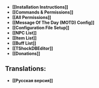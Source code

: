 * **[[Installation Instructions]]**
* **[[Commands & Permissions]]**
* **[[All Permissions]]**
* **[[Message Of The Day (MOTD) Config]]**
* **[[Configuration File Setup]]**
* **[[NPC List]]**
* **[[Item List]]**
* **[[Buff List]]**
* **[[TShockDBEditor]]**
* **[[Donations]]**


## Translations:
* **[[Русская версия]]**